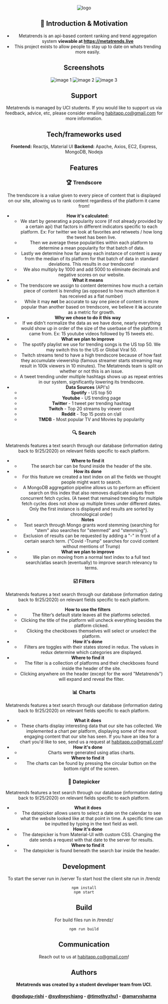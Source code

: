 
<div align="center">

![logo](/trendz/public/public/favicon.ico)

## 📍 Introduction & Motivation
+ Metatrends is an api-based content ranking and trend aggregation system **viewable at https://metatrends.live**
+ This project exists to allow people to stay up to date on whats trending more easily.
## Screenshots
![image 1](/screenshots/screenshot1.jpg) ![image 2](/screenshots/screenshot2.jpg) ![image 3](/screenshots/screenshot3.jpg)
## Support
Metatrends is managed by UCI students. If you would like to support us via feedback, advice, etc, please consider emailing habitapp.co@gmail.com for more information.
## Tech/frameworks used
**Frontend:** Reactjs, Material UI
**Backend:** Apache, Axios, EC2, Express, MongoDB, Nodejs
## Features
### 🏆 Trendscore
The trendscore is a value given to every piece of  content that is displayed on our site, allowing us to rank content regardless of the platform it came from!
+ **How it's calculated:** 
	+ We start by generating a popularity score (if not already provided by a certain api) that factors in different indicators specific to each platform. Ex: For twitter we look at favorites and retweets / how long the tweet has been live.
	+ Then we average these popularities within each platform to determine a mean popularity for that batch of data.
	+ Lastly we determine how far away each instance of content is away from the median of its platform for that batch of data in standard deviations. This results in our trendscore! 
	+ We also multiply by 1000 and add 5000 to eliminate decimals and negative scores on our website.
+ **What it means** 
	+ The trendscore we assign to content determines how much a certain piece of content is *trending* (as opposed to how much attention it has received as a flat number)
	+ While it may **not** be accurate to say one piece of content is more popular than another based on trendscore, we believe it **is** accurate as a metric for growth.
+ **Why we chose to do it this way** 
	+ If we didn't normalize the data as we have done, nearly everything would show up in order of the size of the userbase of the platform it came from. Ex: 15 youtube videos followed by 15 tweets etc.
+ **What we plan to improve**
	+ The spotify playlist we use for trending songs is the US top 50. We may switch this to the US or Global Viral 50.
	+ Twitch streams tend to have a high trendscore  because of how fast they accumulate viewership (famous streamer starts streaming may result in 100k viewers in 10 minutes). The Metatrends team is split on whether or not this is an issue.
	+ A tweet trending under multiple hashtags shows up as repeat entries in our system, significantly lowering its trendscore.
+ **Data Sources** (API's)
	+ **Spotify** - US top 50
	+ **Youtube** - US trending page 
	+ **Twitter** - 1 tweet per trending hashtag  
	+ **Twitch** - Top 20 streams by viewer count
	+ **Reddit** - Top 15 posts on r/all 
	+ **TMDB** - Most popular TV and Movies by popularity
### 🔍 Search
Metatrends features a text search through our database (information dating back to 9/25/2020) on relevant fields specific to each platform. 
+ **Where to find it**
	+ The search bar can be found inside the header of the site. 
+ **How its done** 
	+ For this feature we created a text index on all the fields we thought people might want to search.
	+ A MongoDB aggregation pipeline allows us to perform an efficient search on this index that also removes duplicate values from concurrent fetch cycles. (A tweet that remained trending for multiple fetch cycles does not show up multiple times under different dates. Only the first instance is displayed and results are sorted by chronological order)
+ **Notes** 
	+ Text search through Mongo grants word stemming (searching for "stem" also searches for "stemmed" and "stemming").
	+ Exclusion of results can be requested by adding a "-" in front of a certain search term. ("Covid -Trump" searches for covid content without mentions of Trump)
+ **What we plan to improve** 
	+ We plan on moving from a normal text index to a full text search/atlas search (eventually) to improve search relevancy to terms.
### ☑️ Filters 
Metatrends features a text search through our database (information dating back to 9/25/2020) on relevant fields specific to each platform. 
+ **How to use the filters**
	+ The filter’s default state leaves all the platforms selected. 
	+ Clicking the title of the platform will uncheck everything besides the platform clicked. 
	+ Clicking the checkboxes themselves will select or unselect the platform. 
+ **How it's done** 
	+ Filters are toggles with their states stored in redux. The values in redux determine which categories are displayed. 
+  **Where to find it**
	+ The filter is a collection of platforms and their checkboxes found inside the header of the site. 
	+ Clicking anywhere on the header (except for the word "Metatrends") will expand and reveal the filter.
### 📊 Charts
Metatrends features a text search through our database (information dating back to 9/25/2020) on relevant fields specific to each platform. 
+ **What it does**
	+ These charts display interesting data that our site has collected. We implemented a chart per platform, displaying some of the most engaging content that our site has seen. If you have an idea for a chart you'd like to see, send us a request at habitapp.co@gmail.com!
+ **How it's done** 
	+ Charts were generated using atlas charts.
+ **Where to find it**
	+ The charts can be found by pressing the circular button on the bottom right of the screen.
### 📆 ****Datepicker****
Metatrends features a text search through our database (information dating back to 9/25/2020) on relevant fields specific to each platform. 
+ **What it does**
	+ The datepicker allows users to select a date on the calendar to see what the website looked like at that point in time. A specific time can be inputted by typing in the text field as well.
+ **How it's done** 
	+ The datepicker is from Material-UI with custom CSS. Changing the date sends a request with that date to the server for results.
+ **Where to find it**
	+ The datepicker is found beneath the search bar inside the header.
## Development
To start the server run in /server
To start host the client site run in /trendz
```
npm install
npm start
```
## Build
For build files run in /trendz/
```
npm run build
```
## Communication
Reach out to us at habitapp.co@gmail.com!
## Authors
**Metatrends was created by a student developer team from UCI.**
#### [@godugu-rishi](https://github.com/godugu-rishi) - [@sydneychiang](https://github.com/sydneychiang) - [@timothyzhu1](https://github.com/timothyzhu1) - [@amarvsharma](https://github.com/amarvsharma)
